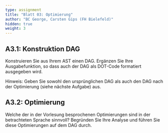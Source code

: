 ```yaml
---
type: assignment
title: "Blatt 03: Optimierung"
author: "BC George, Carsten Gips (FH Bielefeld)"
hidden: true
weight: 3
---
```



## A3.1: Konstruktion DAG

Konstruieren Sie aus Ihrem AST einen DAG. Ergänzen Sie Ihre Ausgabefunktion, so dass auch
der DAG als DOT-Code formatiert ausgegeben wird.

Hinweis: Geben Sie sowohl den ursprünglichen DAG als auch den DAG nach der Optimierung (siehe
nächste Aufgabe) aus.


## A3.2: Optimierung

Welche der in der Vorlesung besprochenen Optimierungen sind in der betrachteten Sprache sinnvoll?
Begründen Sie Ihre Analyse und führen Sie diese Optimierungen auf dem DAG durch.
